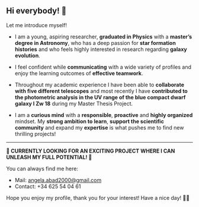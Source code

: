 ## Hi everybody! 👋
Let me introduce myself! 

- I am a young, aspiring researcher, **graduated in Physics** with a **master’s degree in Astronomy**, who has a deep passion for **star formation histories** and who feels highly interested in research regarding **galaxy evolution**.

- I feel confident while **communicating** with a wide variety of profiles and enjoy the learning outcomes of **effective teamwork**.

- Throughout my academic experience I have been able to **collaborate with five different telescopes** and most recently I have **contributed to the photometric analysis in the UV range of the blue compact dwarf galaxy I Zw 18** during my Master Thesis Project.

- I am a **curious mind** with a **responsible**, **proactive** and **highly organized** mindset. My **strong ambition to learn**, **support the scientific community** and expand my **expertise** is what pushes me to find new thrilling projects!

-------------------------------------------------------------
**📢 CURRENTLY LOOKING FOR AN EXCITING PROJECT WHERE I CAN UNLEASH MY FULL POTENTIAL! 📢**

You can always find me here:

- Mail: angela.abad2000@gmail.com
- Contact: +34 625 54 04 61
  
Hope you enjoy my profile, thank you for your interest! Have a nice day! 🔭😄


